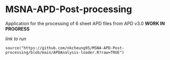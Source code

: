 # MSNA-APD-Post-processing

Application for the processing of 6 sheet APD files from APD v3.0
**WORK IN PROGRESS**

*link to run*

    source("https://github.com/nkcheung95/MSNA-APD-Post-processing/blob/main/APDAnalysis-loader.R?raw=TRUE")

